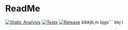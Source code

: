 # ReadMe

[![Static Analysis](https://github.com/ScottGibb/ci_playground/actions/workflows/static%20analysis.yml/badge.svg)](https://github.com/ScottGibb/ci_playground/actions/workflows/static%20analysis.yml) [![Tests](https://github.com/ScottGibb/ci_playground/actions/workflows/tests.yml/badge.svg)](https://github.com/ScottGibb/ci_playground/actions/workflows/tests.yml) [![Release](https://github.com/ScottGibb/ci_playground/actions/workflows/deploy.yml/badge.svg)](https://github.com/ScottGibb/ci_playground/actions/workflows/deploy.yml)
klbkjb,m 
bjgv``` 
bkj   l
   
